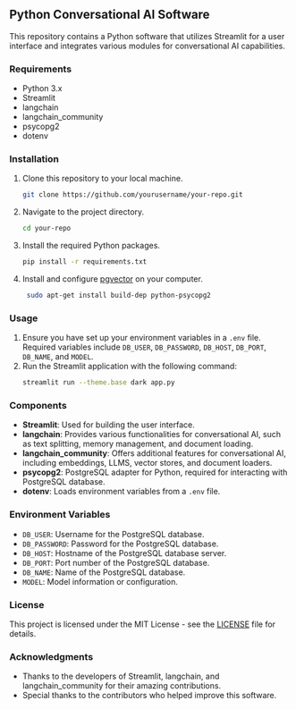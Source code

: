 ## Python Conversational AI Software

This repository contains a Python software that utilizes Streamlit for a user interface and integrates various modules for conversational AI capabilities.

### Requirements
- Python 3.x
- Streamlit
- langchain
- langchain_community
- psycopg2
- dotenv

### Installation
1. Clone this repository to your local machine.
   ```bash
   git clone https://github.com/yourusername/your-repo.git
   ```
2. Navigate to the project directory.
   ```bash
   cd your-repo
   ```
3. Install the required Python packages.
   ```bash
   pip install -r requirements.txt
   ```
4. Install and configure [pgvector](https://github.com/pgvector/pgvector) on your computer.
   ```bash
	sudo apt-get install build-dep python-psycopg2
   ```


### Usage
1. Ensure you have set up your environment variables in a `.env` file. Required variables include `DB_USER`, `DB_PASSWORD`, `DB_HOST`, `DB_PORT`, `DB_NAME`, and `MODEL`.
2. Run the Streamlit application with the following command:
   ```bash
   streamlit run --theme.base dark app.py
   ```

### Components
- **Streamlit**: Used for building the user interface.
- **langchain**: Provides various functionalities for conversational AI, such as text splitting, memory management, and document loading.
- **langchain_community**: Offers additional features for conversational AI, including embeddings, LLMS, vector stores, and document loaders.
- **psycopg2**: PostgreSQL adapter for Python, required for interacting with PostgreSQL database.
- **dotenv**: Loads environment variables from a `.env` file.

### Environment Variables
- `DB_USER`: Username for the PostgreSQL database.
- `DB_PASSWORD`: Password for the PostgreSQL database.
- `DB_HOST`: Hostname of the PostgreSQL database server.
- `DB_PORT`: Port number of the PostgreSQL database.
- `DB_NAME`: Name of the PostgreSQL database.
- `MODEL`: Model information or configuration.

### License
This project is licensed under the MIT License - see the [LICENSE](LICENSE) file for details.

### Acknowledgments
- Thanks to the developers of Streamlit, langchain, and langchain_community for their amazing contributions.
- Special thanks to the contributors who helped improve this software.